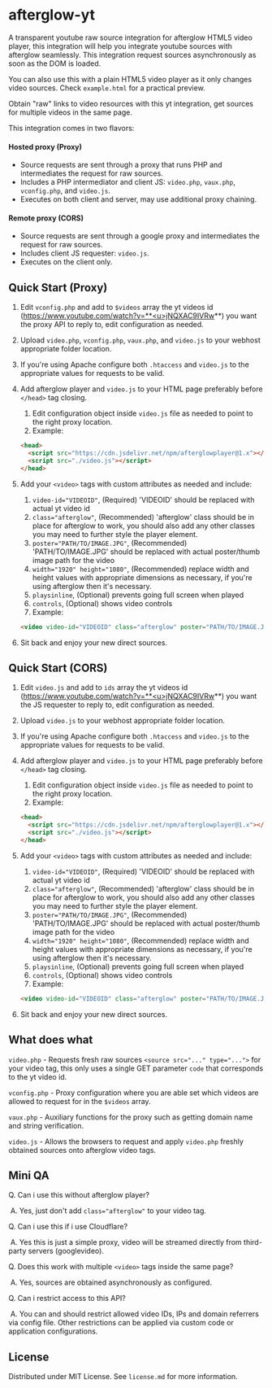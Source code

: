 # afterglow-yt
A transparent youtube raw source integration for afterglow HTML5 video player, this integration will help you integrate youtube sources with afterglow seamlessly. This integration request sources asynchronously as soon as the DOM is loaded.

You can also use this with a plain HTML5 video player as it only changes video sources. Check `example.html` for a practical preview.

Obtain "raw" links to video resources with this yt integration, get sources for multiple videos in the same page.

This integration comes in two flavors:

#### Hosted proxy (Proxy)

- Source requests are sent through a proxy that runs PHP and intermediates the request for raw sources.
- Includes a PHP intermediator and client JS: `video.php`, `vaux.php`, `vconfig.php`, and `video.js`.
- Executes on both client and server, may use additional proxy chaining.

#### Remote proxy (CORS)

- Source requests are sent through a google proxy and intermediates the request for raw sources.
- Includes client JS requester: `video.js`.
- Executes on the client only.

## Quick Start (Proxy)

1. Edit `vconfig.php` and add to `$videos` array the yt videos id (https://www.youtube.com/watch?v=**<u>jNQXAC9IVRw</u>**) you want the proxy API to reply to, edit configuration as needed.

  2. Upload `video.php`, `vconfig.php`, `vaux.php`, and `video.js` to your webhost appropriate folder location.

  3. If you're using Apache configure both `.htaccess` and `video.js` to the appropriate values for requests to be valid.

4. Add afterglow player and `video.js` to your HTML page preferably before `</head>` tag closing.
   1. Edit configuration object inside `video.js` file as needed to point to the right proxy location.
   2. Example:
   ```html
   <head>
     <script src="https://cdn.jsdelivr.net/npm/afterglowplayer@1.x"></script>
     <script src="./video.js"></script>
   </head>
   ```
   
5. Add your `<video>` tags with custom attributes as needed and include:
   1. `video-id="VIDEOID"`, (Required) 'VIDEOID' should be replaced with actual yt video id
   2. `class="afterglow"`, (Recommended) 'afterglow' class should be in place for afterglow to work, you should also add any other classes you may need to further style the player element.
   3. `poster="PATH/TO/IMAGE.JPG"`, (Recommended) 'PATH/TO/IMAGE.JPG' should be replaced with actual poster/thumb image path for the video
   4. `width="1920" height="1080"`, (Recommended) replace width and height values with appropriate dimensions as necessary, if you're using afterglow then it's necessary.
   5. `playsinline`, (Optional) prevents going full screen when played
   6. `controls`, (Optional) shows video controls
   7. Example:
   ```html
   <video video-id="VIDEOID" class="afterglow" poster="PATH/TO/IMAGE.JPG" width="1920" height="1080" playsinline controls></video>
   ```
   
6. Sit back and enjoy your new direct sources.

## Quick Start (CORS)

1. Edit `video.js` and add to `ids` array the yt videos id (https://www.youtube.com/watch?v=**<u>jNQXAC9IVRw</u>**) you want the JS requester to reply to, edit configuration as needed.

2. Upload `video.js` to your webhost appropriate folder location.

3. If you're using Apache configure both `.htaccess` and `video.js` to the appropriate values for requests to be valid.

4. Add afterglow player and `video.js` to your HTML page preferably before `</head>` tag closing.

   1. Edit configuration object inside `video.js` file as needed to point to the right proxy location.
   2. Example:

   ```html
   <head>
     <script src="https://cdn.jsdelivr.net/npm/afterglowplayer@1.x"></script>
     <script src="./video.js"></script>
   </head>
   ```

5. Add your `<video>` tags with custom attributes as needed and include:

   1. `video-id="VIDEOID"`, (Required) 'VIDEOID' should be replaced with actual yt video id
   2. `class="afterglow"`, (Recommended) 'afterglow' class should be in place for afterglow to work, you should also add any other classes you may need to further style the player element.
   3. `poster="PATH/TO/IMAGE.JPG"`, (Recommended) 'PATH/TO/IMAGE.JPG' should be replaced with actual poster/thumb image path for the video
   4. `width="1920" height="1080"`, (Recommended) replace width and height values with appropriate dimensions as necessary, if you're using afterglow then it's necessary.
   5. `playsinline`, (Optional) prevents going full screen when played
   6. `controls`, (Optional) shows video controls
   7. Example:

   ```html
   <video video-id="VIDEOID" class="afterglow" poster="PATH/TO/IMAGE.JPG" width="1920" height="1080" playsinline controls></video>
   ```

6. Sit back and enjoy your new direct sources.

## What does what

`video.php` - Requests fresh raw sources `<source src="..." type="...">` for your video tag, this only uses a single GET parameter `code` that corresponds to the yt video id.

`vconfig.php` - Proxy configuration where you are able set which videos are allowed to request for in the `$videos` array.

`vaux.php` - Auxiliary functions for the proxy such as getting domain name and string verification.

`video.js` - Allows the browsers to request and apply `video.php` freshly obtained sources onto afterglow video tags.

## Mini QA

Q. Can i use this without afterglow player?

​	A. Yes, just don't add `class="afterglow"` to your video tag. 

Q. Can i use this if i use Cloudflare?

​	A. Yes this is just a simple proxy, video will be streamed directly from third-party servers (googlevideo).

Q. Does this work with multiple `<video>` tags inside the same page?

​	A. Yes, sources are obtained asynchronously as configured.

Q. Can i restrict access to this API?

​	A. You can and should restrict allowed video IDs, IPs and domain referrers via config file. Other restrictions can be applied via custom code or application configurations.

## License

Distributed under MIT License. See `license.md` for more information.
